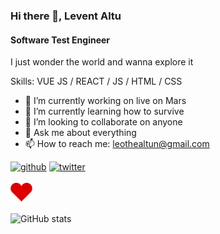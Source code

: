 ### Hi there 👋, Levent Altu
#### Software Test Engineer
I just wonder the world and wanna explore it

Skills: VUE JS / REACT / JS / HTML / CSS

- 🔭 I’m currently working on live on Mars 
- 🌱 I’m currently learning how to survive 
- 👯 I’m looking to collaborate on anyone 
- 💬 Ask me about everything 
- 📫 How to reach me: leothealtun@gmail.com 


[<img src='https://cdn.jsdelivr.net/npm/simple-icons@3.0.1/icons/github.svg' alt='github' height='40'>](https://github.com/leothealtun)  [<img src='https://cdn.jsdelivr.net/npm/simple-icons@3.0.1/icons/twitter.svg' alt='twitter' height='40'>](https://twitter.com/@yokomofakof)  

<a href='https://docs.github.com/en/github/supporting-the-open-source-community-with-github-sponsors'><img src='https://raw.githubusercontent.com/acervenky/animated-github-badges/master/assets/sponsorbadge.gif' width='35' height='35'></a> 

![GitHub stats](https://github-readme-stats.vercel.app/api?username=leothealtun&show_icons=true)  

